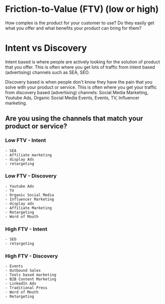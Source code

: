 # Friction-to-Value (FTV) (low or high)

How complex is the product for your customer to use? Do they easily get what you offer and what benefits your product can bring for them?

# Intent vs Discovery

Intent based is where people are actively looking for the solution of product that you offer. This is often where you get lots of traffic from intent based (advertising) channels such as SEA, SEO.

Discovery based is when people don't know they have the pain that you solve with your product or service. This is often where you get your traffic from discovery based (advertising) channels: Social Media Marketing, Youtube Ads, Organic Social Media Events, Events, TV, Influencer marketing.

## Are you using the channels that match your product or service?

### Low FTV - Intent

    - SEA
    - Affiliate marketing
    - display Ads
    - retargeting

### Low FTV - Discovery

    - Youtube Ads
    - TV
    - Organic Social Media
    - Influencer Marketing
    - display ads
    - Affiliate Marketing
    - Retargeting
    - Word of Mouth

### High FTV - Intent

    - SEO
    - retargeting

### High FTV - Discovery

    - Events
    - Outbound Sales
    - Tools based marketing
    - B2B Content Marketing
    - LinkedIn Ads
    - Traditional Press
    - Word of Mouth
    - Retargeting
